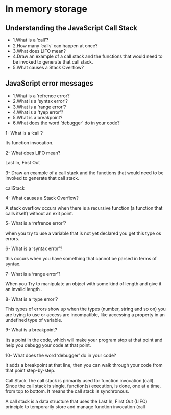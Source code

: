 #  In memory storage

## Understanding the JavaScript Call Stack

* 1.What is a ‘call’?
* 2.How many ‘calls’ can happen at once?
* 3.What does LIFO mean?
* 4.Draw an example of a call stack and the functions that would need to be invoked to generate that call stack.
* 5.What causes a Stack Overflow?


## JavaScript error messages

* 1.What is a ‘refrence error?
* 2.What is a ‘syntax error’?
* 3.What is a ‘range error’?
* 4.What is a ‘tyep error’?
* 5.What is a breakpoint?
* 6.What does the word ‘debugger’ do in your code?











1- What is a ‘call’?

Its function invocation.

2- What does LIFO mean?

Last In, First Out

3- Draw an example of a call stack and the functions that would need to be invoked to generate that call stack.

callStack

4- What causes a Stack Overflow?

A stack overflow occurs when there is a recursive function (a function that calls itself) without an exit point.

5- What is a ‘refrence error’?

when you try to use a variable that is not yet declared you get this type os errors.

6- What is a ‘syntax error’?

this occurs when you have something that cannot be parsed in terms of syntax.

7- What is a ‘range error’?

When you Try to manipulate an object with some kind of length and give it an invalid length .

8- What is a ‘type error’?

This types of errors show up when the types (number, string and so on) you are trying to use or access are incompatible, like accessing a property in an undefined type of variable.

9- What is a breakpoint?

Its a point in the code, which will make your program stop at that point and help you debugg your code at that point.

10- What does the word ‘debugger’ do in your code?

It adds a breakpoint at that line, then you can walk through your code from that point step-by-step.

Call Stack
The call stack is primarily used for function invocation (call). Since the call stack is single, function(s) execution, is done, one at a time, from top to bottom. It means the call stack is synchronous.

A call stack is a data structure that uses the Last In, First Out (LIFO) principle to temporarily store and manage function invocation (call